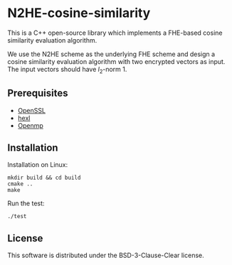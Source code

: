 # N2HE-cosine-similarity
This is a C++ open-source library which implements a FHE-based cosine similarity evaluation algorithm. 

We use the N2HE scheme as the underlying FHE scheme and design a cosine similarity evaluation algorithm with two encrypted vectors as input. 
The input vectors should have $l_2$-norm $1$. 


## Prerequisites
- [OpenSSL](https://www.openssl.org/)
- [hexl](https://github.com/intel/hexl)
- [Openmp](https://www.openmp.org)

## Installation
Installation on Linux:  

```
mkdir build && cd build
cmake ..
make
```

Run the test: 
```
./test
```

## License
This software is distributed under the BSD-3-Clause-Clear license. 

